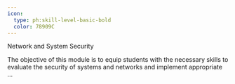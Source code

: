 ```yaml
---
icon:
  type: ph:skill-level-basic-bold
  color: 78909C
---
```

Network and System Security

The objective of this module is to equip students with the necessary skills to evaluate the security of systems and networks and implement appropriate ... 
